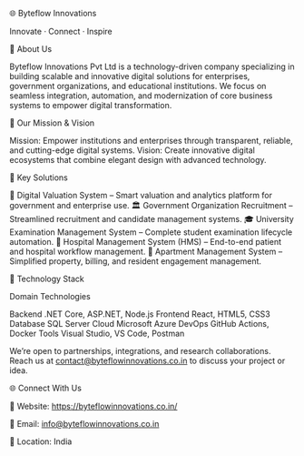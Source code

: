🌐 Byteflow Innovations

Innovate · Connect · Inspire

🚀 About Us

Byteflow Innovations Pvt Ltd is a technology-driven company specializing in building scalable and innovative digital solutions for enterprises, government organizations, and educational institutions.
We focus on seamless integration, automation, and modernization of core business systems to empower digital transformation.

🚀 Our Mission & Vision

Mission: Empower institutions and enterprises through transparent, reliable, and cutting-edge digital systems.
Vision: Create innovative digital ecosystems that combine elegant design with advanced technology.

🧠 Key Solutions

💼 Digital Valuation System – Smart valuation and analytics platform for government and enterprise use.
🏛️ Government Organization Recruitment – Streamlined recruitment and candidate management systems.
🎓 University Examination Management System – Complete student examination lifecycle automation.
🏥 Hospital Management System (HMS) – End-to-end patient and hospital workflow management.
🏢 Apartment Management System – Simplified property, billing, and resident engagement management.

🧩 Technology Stack

Domain	Technologies

Backend	.NET Core, ASP.NET, Node.js
Frontend	React, HTML5, CSS3
Database	SQL Server
Cloud	Microsoft Azure
DevOps	GitHub Actions, Docker
Tools	Visual Studio, VS Code, Postman

We’re open to partnerships, integrations, and research collaborations.
Reach us at contact@byteflowinnovations.co.in to discuss your project or idea.

🌐 Connect With Us



🔗 Website: https://byteflowinnovations.co.in/

📧 Email: info@byteflowinnovations.co.in

📍 Location: India
